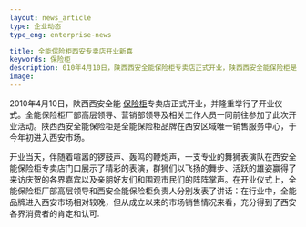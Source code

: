 ```yaml
---
layout: news_article
type: 企业动态
type_eng: enterprise-news

title: 全能保险柜西安专卖店开业新喜
keywords: 保险柜
description: 010年4月10日，陕西西安全能保险柜专卖店正式开业，陕西西安全能保险柜是全能保险柜品牌在西安区域唯一销售服务中心，于今年初进入西安市场。
image: 
---
```

2010年4月10日，陕西西安全能 [保险柜](http://www.qnn.com.cn/)专卖店正式开业，并隆重举行了开业仪式。全能保险柜厂部高层领导、营销部领导及相关工作人员一同前往参加了此次开业活动。陕西西安全能保险柜是全能保险柜品牌在西安区域唯一销售服务中心，于今年初进入西安市场。

开业当天，伴随着喧嚣的锣鼓声、轰鸣的鞭炮声，一支专业的舞狮表演队在西安全能保险柜专卖店门口展示了精彩的表演，群狮们以飞扬的舞步、活跃的雄姿赢得了来访庆贺的各界嘉宾以及亲朋好友们和围观市民们的阵阵掌声。在开业仪式上，全能保险柜厂部高层领导和西安全能保险柜负责人分别发表了讲话：在行业中，全能品牌进入西安市场相对较晚，但从成立以来的市场销售情况来看，充分得到了西安各界消费者的肯定和认可.
